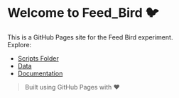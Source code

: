 # Welcome to Feed_Bird 🐦

This is a GitHub Pages site for the Feed Bird experiment.  
Explore:

- [Scripts Folder](./scripts/)
- [Data](./data/)
- [Documentation](./README.md)

> Built using GitHub Pages with ❤️

